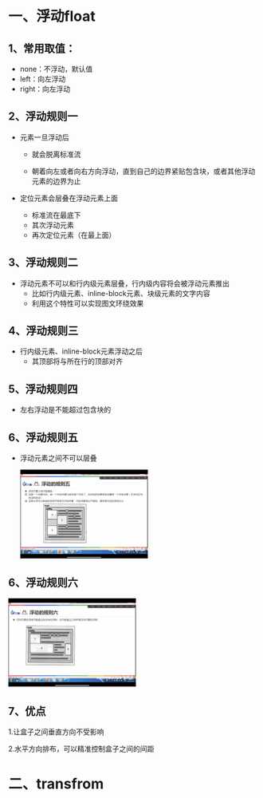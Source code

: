 # 一、浮动float

## 1、常用取值：

* none：不浮动，默认值
* left：向左浮动
* right：向左浮动

## 2、浮动规则一

* 元素一旦浮动后

  * 就会脱离标准流

  * 朝着向左或者向右方向浮动，直到自己的边界紧贴包含块，或者其他浮动元素的边界为止
* 定位元素会层叠在浮动元素上面

  * 标准流在最底下
  * 其次浮动元素 
  * 再次定位元素（在最上面）

## 3、浮动规则二

* 浮动元素不可以和行内级元素层叠，行内级内容将会被浮动元素推出
  * 比如行内级元素、inline-block元素、块级元素的文字内容
  *  利用这个特性可以实现图文环绕效果

## 4、浮动规则三

* 行内级元素、inline-block元素浮动之后
  * 其顶部将与所在行的顶部对齐

## 5、浮动规则四

* 左右浮动是不能超过包含块的

## 6、浮动规则五

* 浮动元素之间不可以层叠

  <img src="截图、/浮动规则五.PNG" style="zoom:25%;" />

## 6、浮动规则六

<img src="截图、/浮动规则六.PNG" style="zoom:25%;" />

## 7、优点

1.让盒子之间垂直方向不受影响

2.水平方向排布，可以精准控制盒子之间的间距

# 二、transfrom

